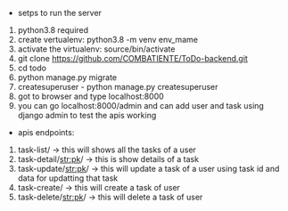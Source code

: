 - setps to run the server

1. python3.8 required
2. create vertualenv: python3.8 -m venv env_mame
3. activate the virtualenv: source/bin/activate
4. git clone https://github.com/COMBATIENTE/ToDo-backend.git
5. cd todo
6. python manage.py migrate
7. createsuperuser - python manage.py createsuperuser
7. got to browser and type localhost:8000
8. you can go localhost:8000/admin and can add user and task using django admin to test the apis working 

- apis endpoints:

1. task-list/ -> this will shows all the tasks of a user
2. task-detail/<str:pk>/ -> this is show details of a task
3. task-update/<str:pk>/ -> this will update a task of a user using task id and data for updatting that task
5. task-create/ -> this will create a task of user
6. task-delete/<str:pk>/ -> this will delete a task of user